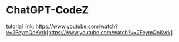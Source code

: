 # ChatGPT-CodeZ

tutorial link: https://www.youtube.com/watch?v=2FeymQoKvrk[https://www.youtube.com/watch?v=2FeymQoKvrk]
